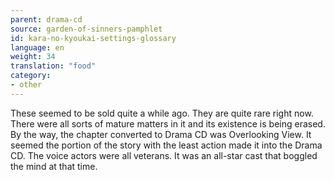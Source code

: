 ```yaml
---
parent: drama-cd
source: garden-of-sinners-pamphlet
id: kara-no-kyoukai-settings-glossary
language: en
weight: 34
translation: "food"
category:
- other
---
```


These seemed to be sold quite a while ago. They are quite rare right now. There were all sorts of mature matters in it and its existence is being erased.
By the way, the chapter converted to Drama CD was Overlooking View. It seemed the portion of the story with the least action made it into the Drama CD.
The voice actors were all veterans. It was an all-star cast that boggled the mind at that time.
